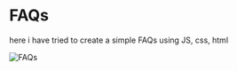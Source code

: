 # FAQs

here i have tried to create a simple FAQs using JS, css, html

![FAQs](https://github.com/itsmaarouf/road-to-front-end/blob/master/Level%201:%20Basic/FAQs/FAQs.gif)
